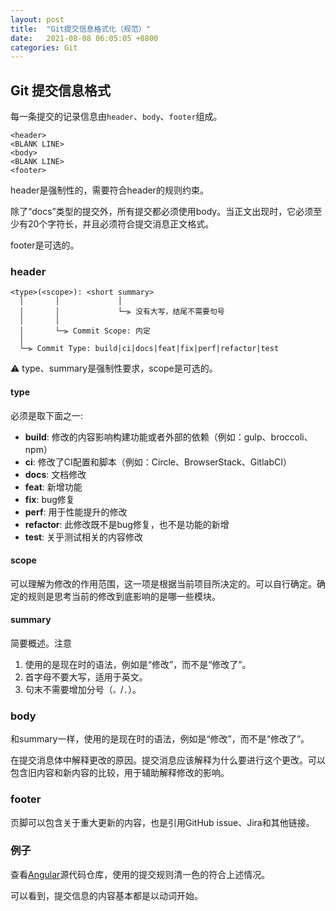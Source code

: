 ```yaml
---
layout: post
title:  "Git提交信息格式化（规范）"
date:   2021-08-08 06:05:05 +0800
categories: Git
---
```


## Git 提交信息格式

每一条提交的记录信息由`header`、`body`、`footer`组成。

```
<header>
<BLANK LINE>
<body>
<BLANK LINE>
<footer>
```

header是强制性的，需要符合header的规则约束。

除了“docs”类型的提交外，所有提交都必须使用body。当正文出现时，它必须至少有20个字符长，并且必须符合提交消息正文格式。

footer是可选的。

### header

```
<type>(<scope>): <short summary>
  │       │             │
  │       │             └─⫸ 没有大写，结尾不需要句号
  │       │
  │       └─⫸ Commit Scope: 内定
  │
  └─⫸ Commit Type: build|ci|docs|feat|fix|perf|refactor|test
```

⚠️ type、summary是强制性要求，scope是可选的。

#### type

必须是取下面之一:

* **build**: 修改的内容影响构建功能或者外部的依赖（例如：gulp、broccoli、npm）
* **ci**: 修改了CI配置和脚本（例如：Circle、BrowserStack、GitlabCI）
* **docs**: 文档修改
* **feat**: 新增功能
* **fix**: bug修复
* **perf**: 用于性能提升的修改
* **refactor**: 此修改既不是bug修复，也不是功能的新增
* **test**: 关乎测试相关的内容修改

#### scope

可以理解为修改的作用范围，这一项是根据当前项目所决定的。可以自行确定。确定的规则是思考当前的修改到底影响的是哪一些模块。

#### summary

简要概述。注意

1. 使用的是现在时的语法，例如是“修改”，而不是“修改了”。
2. 首字母不要大写，适用于英文。
3. 句末不需要增加分号（`。`/`.`）。

### body

和summary一样，使用的是现在时的语法，例如是“修改”，而不是“修改了”。

在提交消息体中解释更改的原因。提交消息应该解释为什么要进行这个更改。可以包含旧内容和新内容的比较，用于辅助解释修改的影响。

### footer

页脚可以包含关于重大更新的内容，也是引用GitHub issue、Jira和其他链接。

### 例子

查看[Angular](https://github.com/angular/angular)源代码仓库，使用的提交规则清一色的符合上述情况。

可以看到，提交信息的内容基本都是以动词开始。